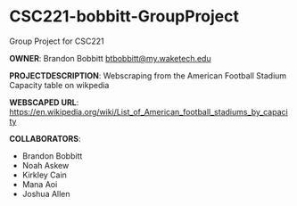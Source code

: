 # CSC221-bobbitt-GroupProject
Group Project for CSC221

__OWNER__: Brandon Bobbitt btbobbitt@my.waketech.edu

__PROJECTDESCRIPTION__: Webscraping from the American Football Stadium Capacity table on wikpedia

__WEBSCAPED URL__: https://en.wikipedia.org/wiki/List_of_American_football_stadiums_by_capacity

__COLLABORATORS__:
  - Brandon Bobbitt
  - Noah Askew
  - Kirkley Cain
  - Mana Aoi
  - Joshua Allen
